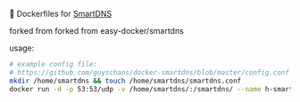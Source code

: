 :whale: Dockerfiles for [SmartDNS](https://github.com/pymumu/smartdns)

forked from forked from easy-docker/smartdns

usage:

```sh
# example config file: 
# https://github.com/guyschaos/docker-smartdns/blob/master/config.conf
mkdir /home/smartdns && touch /home/smartdns/smartdns.conf
docker run -d -p 53:53/udp -v /home/smartdns/:/smartdns/ --name h-smartdns hvanke/smartdns
```
